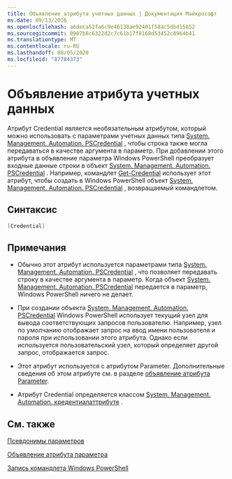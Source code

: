 ```yaml
---
title: Объявление атрибута учетных данных | Документация Майкрософт
ms.date: 09/13/2016
ms.openlocfilehash: a6deca52fa6c9e46138ae92401f58ac5dbd15852
ms.sourcegitcommit: 0907b8c6322d2c7c61b17f8168d53452c8964b41
ms.translationtype: MT
ms.contentlocale: ru-RU
ms.lasthandoff: 08/05/2020
ms.locfileid: "87784373"
---
```

# <a name="credential-attribute-declaration"></a>Объявление атрибута учетных данных

Атрибут Credential является необязательным атрибутом, который можно использовать с параметрами учетных данных типа [System. Management. Automation. PSCredential](/dotnet/api/System.Management.Automation.PSCredential) , чтобы строка также могла передаваться в качестве аргумента в параметр. При добавлении этого атрибута в объявление параметра Windows PowerShell преобразует входные данные строки в объект [System. Management. Automation. PSCredential](/dotnet/api/System.Management.Automation.PSCredential) . Например, командлет [Get-Credential](/powershell/module/Microsoft.PowerShell.Security/Get-Credential) использует этот атрибут, чтобы создать в Windows PowerShell объект [System. Management. Automation. PSCredential](/dotnet/api/System.Management.Automation.PSCredential) , возвращаемый командлетом.

## <a name="syntax"></a>Синтаксис

```csharp
[Credential]
```

## <a name="remarks"></a>Примечания

- Обычно этот атрибут используется параметрами типа [System. Management. Automation. PSCredential](/dotnet/api/System.Management.Automation.PSCredential) , что позволяет передавать строку в качестве аргумента в параметр. Когда объект [System. Management. Automation. PSCredential](/dotnet/api/System.Management.Automation.PSCredential) передается в параметр, Windows PowerShell ничего не делает.

- При создании объекта [System. Management. Automation. PSCredential](/dotnet/api/System.Management.Automation.PSCredential) Windows PowerShell использует текущий узел для вывода соответствующих запросов пользователю. Например, узел по умолчанию отображает запрос на ввод имени пользователя и пароля при использовании этого атрибута. Однако если используется пользовательский узел, который определяет другой запрос, отображается запрос.

- Этот атрибут используется с атрибутом Parameter. Дополнительные сведения об этом атрибуте см. в разделе [объявление атрибута Parameter](./parameter-attribute-declaration.md).

- Атрибут Credential определяется классом [System. Management. Automation. кредентиалаттрибуте](/dotnet/api/System.Management.Automation.CredentialAttribute) .

## <a name="see-also"></a>См. также

[Псевдонимы параметров](./parameter-aliases.md)

[Объявление атрибута параметра](./parameter-attribute-declaration.md)

[Запись командлета Windows PowerShell](./writing-a-windows-powershell-cmdlet.md)

